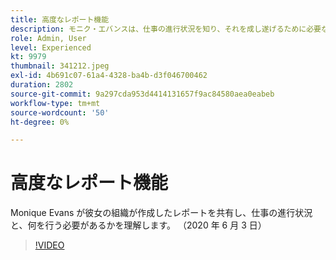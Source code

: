 ```yaml
---
title: 高度なレポート機能
description: モニク・エバンスは、仕事の進行状況を知り、それを成し遂げるために必要な組織の報告を共有している。 （2020 年 6 月 3 日）
role: Admin, User
level: Experienced
kt: 9979
thumbnail: 341212.jpeg
exl-id: 4b691c07-61a4-4328-ba4b-d3f046700462
duration: 2802
source-git-commit: 9a297cda953d4414131657f9ac84580aea0eabeb
workflow-type: tm+mt
source-wordcount: '50'
ht-degree: 0%

---
```


# 高度なレポート機能

Monique Evans が彼女の組織が作成したレポートを共有し、仕事の進行状況と、何を行う必要があるかを理解します。  （2020 年 6 月 3 日）

>[!VIDEO](https://video.tv.adobe.com/v/341212/?quality=12&learn=on)
